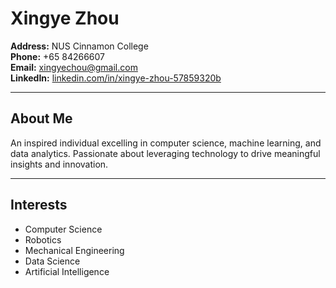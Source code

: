 # Xingye Zhou

**Address:** NUS Cinnamon College  
**Phone:** +65 84266607  
**Email:** [xingyechou@gmail.com](mailto:xingyechou@gmail.com)  
**LinkedIn:** [linkedin.com/in/xingye-zhou-57859320b](https://linkedin.com/in/xingye-zhou-57859320b)

---

## About Me
An inspired individual excelling in computer science, machine learning, and data analytics. Passionate about leveraging technology to drive meaningful insights and innovation.

---

## Interests

* Computer Science
* Robotics
* Mechanical Engineering
* Data Science
* Artificial Intelligence